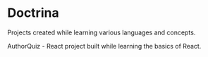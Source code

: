 # Doctrina
Projects created while learning various languages and concepts.



AuthorQuiz - React project built while learning the basics of React.

